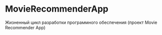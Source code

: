 # MovieRecommenderApp
Жизненный цикл разработки программного обеспечения (проект Movie Recommender App)
